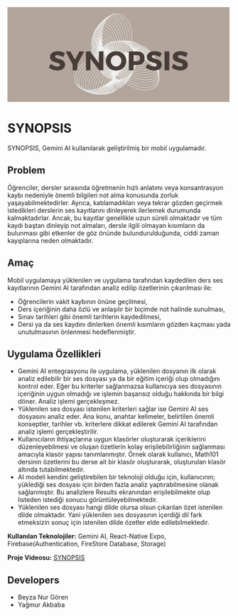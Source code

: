 ![Logo](SYNOPSIS/assets/images/SYNOPSISDarkBrownLogo.png)
# SYNOPSIS
SYNOPSIS, Gemini AI kullanılarak geliştirilmiş bir mobil uygulamadır. 

## Problem
Öğrenciler, dersler sırasında öğretmenin hızlı anlatımı veya konsantrasyon kaybı nedeniyle önemli bilgileri not alma konusunda zorluk yaşayabilmektedirler. Ayrıca, katılamadıkları veya tekrar gözden geçirmek istedikleri derslerin ses kayıtlarını dinleyerek ilerlemek durumunda kalmaktadırlar. Ancak, bu kayıtlar genellikle uzun süreli olmaktadır ve tüm kaydı baştan dinleyip not almaları, dersle ilgili olmayan kısımların da bulunması gibi etkenler de göz önünde bulundurulduğunda, ciddi zaman kayıplarına neden olmaktadır.

## Amaç
Mobil uygulamaya yüklenilen ve uygulama tarafından kaydedilen ders ses kayıtlarının Gemini AI tarafından analiz edilip özetlerinin çıkarılması ile:
- Öğrencilerin vakit kaybının önüne geçilmesi,
- Ders içeriğinin daha özlü ve anlaşılır bir biçimde not halinde sunulması,
- Sınav tarihleri gibi önemli tarihlerin kaydedilmesi,
- Dersi ya da ses kaydını dinlerken önemli kısımların gözden kaçması yada unutulmasının önlenmesi hedeflenmiştir.

## Uygulama Özellikleri
- Gemini AI entegrasyonu ile uygulama, yüklenilen dosyanın ilk olarak analiz edilebilir bir ses dosyası ya da bir eğitim içeriği olup olmadığını kontrol eder. Eğer bu kriterler sağlanmazsa kullanıcıya ses dosyasının içeriğinin uygun olmadığı ve işlemin başarısız olduğu hakkında bir bilgi döner. Analiz işlemi gerçekleşmez.
- Yüklenilen ses dosyası istenilen kriterleri sağlar ise Gemini AI ses dosyasını analiz eder. Ana konu, anahtar kelimeler, belirtilen önemli konseptler, tarihler vb. kriterlere dikkat edilerek Gemini AI tarafından analiz işlemi gerçekleştirilir.
- Kullanıcıların ihtiyaçlarına uygun klasörler oluşturarak içeriklerini düzenleyebilmesi ve oluşan özetlerin kolay erişilebilirliğinin sağlanması amacıyla klasör yapısı tanımlanmıştır. Örnek olarak kullanıcı, Math101 dersinin özetlerini bu derse ait bir klasör oluşturarak, oluşturulan klasör altında tutabilmektedir.
- AI modeli kendini geliştirebilen bir teknoloji olduğu için, kullanıcının; yüklediği ses dosyası için birden fazla analiz yaptırabilmesine olanak sağlanmıştır. Bu analizlere Results ekranından erişilebilmekte olup listeden istediği sonucu görüntüleyebilmektedir.
- Yüklenilen ses dosyası hangi dilde olursa olsun çıkarılan özet istenilen dilde olmaktadır. Yani yüklenilen ses dosyasının içerdiği dil fark etmeksizin sonuç için istenilen dilde özetler elde edilebilmektedir.
  
**Kullanılan Teknolojiler:** Gemini AI, React-Native Expo, Firebase(Authentication, FireStore Database, Storage)

**Proje Videosu:** [SYNOPSIS](https://youtube.com/shorts/21FLTsz5csE?si=7eMCUe5Aomco_bj9)
## Developers
- Beyza Nur Gören
- Yağmur Akbaba

